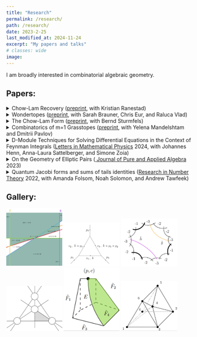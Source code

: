 ```yaml
---
title: "Research"
permalink: /research/
path: /research/
date: 2023-2-25
last_modified_at: 2024-11-24
excerpt: "My papers and talks"
# classes: wide
image:
---
```

I am broadly interested in combinatorial algebraic geometry.

## Papers: 

<details>
<summary>Chow-Lam Recovery (<a href = "https://arxiv.org/abs/2412.02691">preprint</a>, with Kristian Ranestad)</summary>
<hr>
We explore the extend to which a subvariety of the Grassmannian can be uniquely recovered from its Chow-Lam form. Unlike the classical case of Chow forms for projective varieties, this is not always possible, and we provide several interesting families of counter-examples.
<hr>.
</details>

<!---![](/assets/images/grasstopes.png)--->

<!---<img src="/assets/images/grasstopes.png" width="150">  -->
<details>
<summary>Wondertopes (<a href = "https://arxiv.org/abs/2403.04610">preprint</a>, with Sarah Brauner, Chris Eur, and Raluca Vlad)</summary>
<hr>
We provide a new type of positive geometry called a wondertope (wonderful polytope). It is constructed by pulling back an open region of a hyperplane arrangement to the wonderful compatification of the arrangement, then taking the Euclidean closure.
<hr>
</details>

<details>
<summary>The Chow-Lam Form (<a href = "https://arxiv.org/abs/2401.10795">preprint</a>, with Bernd Sturmfels)</summary>
<hr>
We introduce the Chow-Lam form for subvarieties of the Grassmannian, generalizing the classical Chow form. This gives us universal formulas for projections between Grassmannians and their branch loci.
<hr>
</details>

<details>
<summary> 
Combinatorics of m=1 Grasstopes (<a href = "https://arxiv.org/abs/2307.09603">preprint</a>, with Yelena Mandelshtam and Dmitrii Pavlov) </summary>

<hr>
Grasstopes are a generalization of amplituhedra. Building on work of Karp and Williams on the m=1 amplituhedron, we show that m=1 Grasstopes consist of regions of a hyperplane arrangement characterized by a sign condition. 
<hr>
</details>


<!---<img src="/assets/images/feynman.png" width="150"> -->

<details>
<summary> 
D-Module Techniques for Solving Differential Equations in the Context of Feynman Integrals (<a href = "https://link.springer.com/article/10.1007/s11005-024-01835-7">Letters in Mathematical Physics</a> 2024, with Johannes Henn, Anna-Laura Sattelberger, and Simone Zoia) </summary>

<hr>
We use D-module methods to construct series solutions to linear differential equations appearing in the context of Feynman integrals. 
<hr>
<!---In particular, we implement an algorithm due to Saito, Sturmfels, and Takayama to compute canonical series solutions of regular holonomic D-ideals, and compare them to asymptotic series derived from the respective Fuchsian systems.--->
</details>


<!---<img src="/assets/images/elliptic.png" width="150"> -->

<details>
<summary>
On the Geometry of Elliptic Pairs (<a href = "https://www.sciencedirect.com/science/article/pii/S0022404923000063"> Journal of Pure and Applied Algebra </a> 2023) </summary>

<hr>
In this paper we classify toric elliptic pairs of Picard number two. These elliptic pairs are used to construct examples of surfaces whose pseudo-effective cone is non-polyhedral for a set of primes of positive density, and, assuming the generalized Riemann hypothesis, polyhedral for a set of primes of positive density.  
<hr>
</details>

<!---<img src="/assets/images/modular.png" width="150"> -->

<details>
<summary>Quantum Jacobi forms and sums of tails identities (<a href = "https://www.researchgate.net/publication/357040393_Quantum_Jacobi_forms_and_sums_of_tails_identities">Research in Number Theory</a> 2022, with Amanda Folsom, Noah Solomon, and Andrew Tawfeek)</summary>
<hr>
We discover new examples of hypergeometric series which are quantum Jacobi forms, i.e. satisfy a modular transformation property up to an analytic error term.
<hr>
</details>

## Gallery:
<a href="https://arxiv.org/abs/2307.09603"><img src="/assets/images/grasstopes.png" width="150"></a>
<a href = "https://arxiv.org/abs/2303.11105"><img src="/assets/images/feynman.png" width="150"></a>
<a href = "https://arxiv.org/abs/2204.02971"><img src="/assets/images/elliptic.png" width="150"></a>
<a href = "https://arxiv.org/abs/2403.04610"><img src="/assets/images/m05.png" width="150"></a>
<a href = "https://arxiv.org/abs/2403.04610"><img src="/assets/images/pyramid.png" width="150"></a>
<a href = "https://arxiv.org/abs/2403.04610"><img src="/assets/images/schlegel.png" width="150"></a>

<!--## Talks: 
* D-modules and applications to Feynman Integrals, IAS Amplitudes seminar
* D-modules and applications to Feynman integrals, Technische Universität München (TUM)
* The Geometry of Elliptic Pairs, MPI Nonlinear Algebra Seminar
* Quantum Jacobi forms and sums of tails identities, JMM 2021-->



